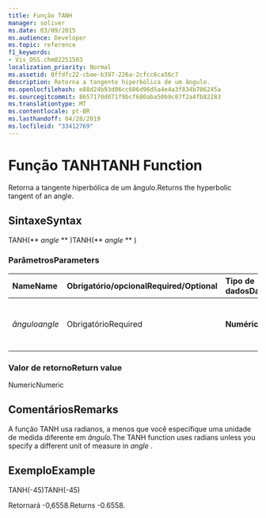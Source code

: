 ```yaml
---
title: Função TANH
manager: soliver
ms.date: 03/09/2015
ms.audience: Developer
ms.topic: reference
f1_keywords:
- Vis_DSS.chm82251503
localization_priority: Normal
ms.assetid: 0ffdfc22-cbae-b397-226a-2cfcc6ca56c7
description: Retorna a tangente hiperbólica de um ângulo.
ms.openlocfilehash: e88d24b93d06cc606d96d5a4e4a3f834b706245a
ms.sourcegitcommit: 8657170d071f9bcf680aba50b9c07f2a4fb82283
ms.translationtype: MT
ms.contentlocale: pt-BR
ms.lasthandoff: 04/28/2019
ms.locfileid: "33412769"
---
```

# <a name="tanh-function"></a><span data-ttu-id="6c6ed-103">Função TANH</span><span class="sxs-lookup"><span data-stu-id="6c6ed-103">TANH Function</span></span>

<span data-ttu-id="6c6ed-104">Retorna a tangente hiperbólica de um ângulo.</span><span class="sxs-lookup"><span data-stu-id="6c6ed-104">Returns the hyperbolic tangent of an angle.</span></span> 
  
## <a name="syntax"></a><span data-ttu-id="6c6ed-105">Sintaxe</span><span class="sxs-lookup"><span data-stu-id="6c6ed-105">Syntax</span></span>

<span data-ttu-id="6c6ed-106">TANH(\*\* *angle* \*\* )</span><span class="sxs-lookup"><span data-stu-id="6c6ed-106">TANH(\*\* *angle* \*\* )</span></span> 
  
### <a name="parameters"></a><span data-ttu-id="6c6ed-107">Parâmetros</span><span class="sxs-lookup"><span data-stu-id="6c6ed-107">Parameters</span></span>

|<span data-ttu-id="6c6ed-108">**Name**</span><span class="sxs-lookup"><span data-stu-id="6c6ed-108">**Name**</span></span>|<span data-ttu-id="6c6ed-109">**Obrigatório/opcional**</span><span class="sxs-lookup"><span data-stu-id="6c6ed-109">**Required/Optional**</span></span>|<span data-ttu-id="6c6ed-110">**Tipo de dados**</span><span class="sxs-lookup"><span data-stu-id="6c6ed-110">**Data Type**</span></span>|<span data-ttu-id="6c6ed-111">**Descrição**</span><span class="sxs-lookup"><span data-stu-id="6c6ed-111">**Description**</span></span>|
|:-----|:-----|:-----|:-----|
| <span data-ttu-id="6c6ed-112">_ângulo_</span><span class="sxs-lookup"><span data-stu-id="6c6ed-112">_angle_</span></span> <br/> |<span data-ttu-id="6c6ed-113">Obrigatório</span><span class="sxs-lookup"><span data-stu-id="6c6ed-113">Required</span></span>  <br/> |<span data-ttu-id="6c6ed-114">**Numérica**</span><span class="sxs-lookup"><span data-stu-id="6c6ed-114">**Numeric**</span></span> <br/> |<span data-ttu-id="6c6ed-115">O ângulo do qual obter a tangente hiperbólica.</span><span class="sxs-lookup"><span data-stu-id="6c6ed-115">The angle of which to get the hypbolic tangent.</span></span>  <br/> |
   
### <a name="return-value"></a><span data-ttu-id="6c6ed-116">Valor de retorno</span><span class="sxs-lookup"><span data-stu-id="6c6ed-116">Return value</span></span>

<span data-ttu-id="6c6ed-117">Numeric</span><span class="sxs-lookup"><span data-stu-id="6c6ed-117">Numeric</span></span>
  
## <a name="remarks"></a><span data-ttu-id="6c6ed-118">Comentários</span><span class="sxs-lookup"><span data-stu-id="6c6ed-118">Remarks</span></span>

<span data-ttu-id="6c6ed-119">A função TANH usa radianos, a menos que você especifique uma unidade de medida diferente em *ângulo.*</span><span class="sxs-lookup"><span data-stu-id="6c6ed-119">The TANH function uses radians unless you specify a different unit of measure in  *angle*  .</span></span> 
  
## <a name="example"></a><span data-ttu-id="6c6ed-120">Exemplo</span><span class="sxs-lookup"><span data-stu-id="6c6ed-120">Example</span></span>

<span data-ttu-id="6c6ed-121">TANH(-45)</span><span class="sxs-lookup"><span data-stu-id="6c6ed-121">TANH(-45)</span></span> 
  
<span data-ttu-id="6c6ed-122">Retornará -0,6558.</span><span class="sxs-lookup"><span data-stu-id="6c6ed-122">Returns -0.6558.</span></span> 
  

